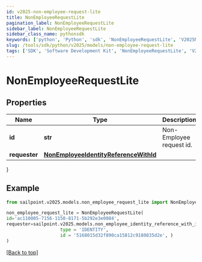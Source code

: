 ```yaml
---
id: v2025-non-employee-request-lite
title: NonEmployeeRequestLite
pagination_label: NonEmployeeRequestLite
sidebar_label: NonEmployeeRequestLite
sidebar_class_name: pythonsdk
keywords: ['python', 'Python', 'sdk', 'NonEmployeeRequestLite', 'V2025NonEmployeeRequestLite'] 
slug: /tools/sdk/python/v2025/models/non-employee-request-lite
tags: ['SDK', 'Software Development Kit', 'NonEmployeeRequestLite', 'V2025NonEmployeeRequestLite']
---
```


# NonEmployeeRequestLite


## Properties

Name | Type | Description | Notes
------------ | ------------- | ------------- | -------------
**id** | **str** | Non-Employee request id. | [optional] 
**requester** | [**NonEmployeeIdentityReferenceWithId**](non-employee-identity-reference-with-id) |  | [optional] 
}

## Example

```python
from sailpoint.v2025.models.non_employee_request_lite import NonEmployeeRequestLite

non_employee_request_lite = NonEmployeeRequestLite(
id='ac110005-7156-1150-8171-5b292e3e0084',
requester=sailpoint.v2025.models.non_employee_identity_reference_with_id.NonEmployeeIdentityReferenceWithId(
                    type = 'IDENTITY', 
                    id = '5168015d32f890ca15812c9180835d2e', )
)

```
[[Back to top]](#) 

